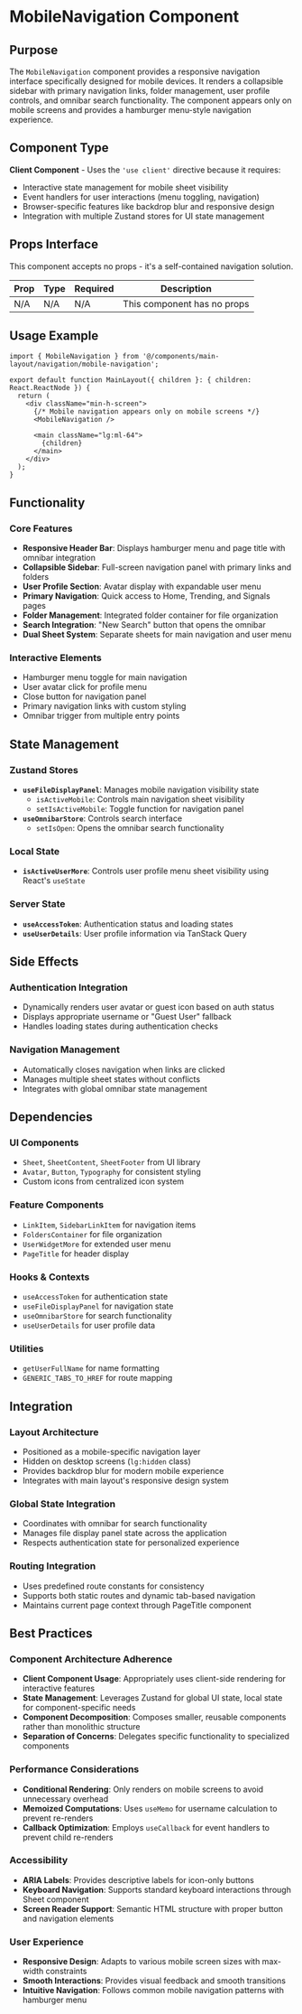 # MobileNavigation Component

## Purpose

The `MobileNavigation` component provides a responsive navigation interface specifically designed for mobile devices. It renders a collapsible sidebar with primary navigation links, folder management, user profile controls, and omnibar search functionality. The component appears only on mobile screens and provides a hamburger menu-style navigation experience.

## Component Type

**Client Component** - Uses the `'use client'` directive because it requires:
- Interactive state management for mobile sheet visibility
- Event handlers for user interactions (menu toggling, navigation)
- Browser-specific features like backdrop blur and responsive design
- Integration with multiple Zustand stores for UI state management

## Props Interface

This component accepts no props - it's a self-contained navigation solution.

| Prop | Type | Required | Description |
|------|------|----------|-------------|
| N/A | N/A | N/A | This component has no props |

## Usage Example

```tsx
import { MobileNavigation } from '@/components/main-layout/navigation/mobile-navigation';

export default function MainLayout({ children }: { children: React.ReactNode }) {
  return (
    <div className="min-h-screen">
      {/* Mobile navigation appears only on mobile screens */}
      <MobileNavigation />
      
      <main className="lg:ml-64">
        {children}
      </main>
    </div>
  );
}
```

## Functionality

### Core Features
- **Responsive Header Bar**: Displays hamburger menu and page title with omnibar integration
- **Collapsible Sidebar**: Full-screen navigation panel with primary links and folders
- **User Profile Section**: Avatar display with expandable user menu
- **Primary Navigation**: Quick access to Home, Trending, and Signals pages
- **Folder Management**: Integrated folder container for file organization
- **Search Integration**: "New Search" button that opens the omnibar
- **Dual Sheet System**: Separate sheets for main navigation and user menu

### Interactive Elements
- Hamburger menu toggle for main navigation
- User avatar click for profile menu
- Close button for navigation panel
- Primary navigation links with custom styling
- Omnibar trigger from multiple entry points

## State Management

### Zustand Stores
- **`useFileDisplayPanel`**: Manages mobile navigation visibility state
  - `isActiveMobile`: Controls main navigation sheet visibility
  - `setIsActiveMobile`: Toggle function for navigation panel
- **`useOmnibarStore`**: Controls search interface
  - `setIsOpen`: Opens the omnibar search functionality

### Local State
- **`isActiveUserMore`**: Controls user profile menu sheet visibility using React's `useState`

### Server State
- **`useAccessToken`**: Authentication status and loading states
- **`useUserDetails`**: User profile information via TanStack Query

## Side Effects

### Authentication Integration
- Dynamically renders user avatar or guest icon based on auth status
- Displays appropriate username or "Guest User" fallback
- Handles loading states during authentication checks

### Navigation Management
- Automatically closes navigation when links are clicked
- Manages multiple sheet states without conflicts
- Integrates with global omnibar state management

## Dependencies

### UI Components
- `Sheet`, `SheetContent`, `SheetFooter` from UI library
- `Avatar`, `Button`, `Typography` for consistent styling
- Custom icons from centralized icon system

### Feature Components
- `LinkItem`, `SidebarLinkItem` for navigation items
- `FoldersContainer` for file organization
- `UserWidgetMore` for extended user menu
- `PageTitle` for header display

### Hooks & Contexts
- `useAccessToken` for authentication state
- `useFileDisplayPanel` for navigation state
- `useOmnibarStore` for search functionality
- `useUserDetails` for user profile data

### Utilities
- `getUserFullName` for name formatting
- `GENERIC_TABS_TO_HREF` for route mapping

## Integration

### Layout Architecture
- Positioned as a mobile-specific navigation layer
- Hidden on desktop screens (`lg:hidden` class)
- Provides backdrop blur for modern mobile experience
- Integrates with main layout's responsive design system

### Global State Integration
- Coordinates with omnibar for search functionality
- Manages file display panel state across the application
- Respects authentication state for personalized experience

### Routing Integration
- Uses predefined route constants for consistency
- Supports both static routes and dynamic tab-based navigation
- Maintains current page context through PageTitle component

## Best Practices

### Component Architecture Adherence
- **Client Component Usage**: Appropriately uses client-side rendering for interactive features
- **State Management**: Leverages Zustand for global UI state, local state for component-specific needs
- **Component Decomposition**: Composes smaller, reusable components rather than monolithic structure
- **Separation of Concerns**: Delegates specific functionality to specialized components

### Performance Considerations
- **Conditional Rendering**: Only renders on mobile screens to avoid unnecessary overhead
- **Memoized Computations**: Uses `useMemo` for username calculation to prevent re-renders
- **Callback Optimization**: Employs `useCallback` for event handlers to prevent child re-renders

### Accessibility
- **ARIA Labels**: Provides descriptive labels for icon-only buttons
- **Keyboard Navigation**: Supports standard keyboard interactions through Sheet component
- **Screen Reader Support**: Semantic HTML structure with proper button and navigation elements

### User Experience
- **Responsive Design**: Adapts to various mobile screen sizes with max-width constraints
- **Smooth Interactions**: Provides visual feedback and smooth transitions
- **Intuitive Navigation**: Follows common mobile navigation patterns with hamburger menu